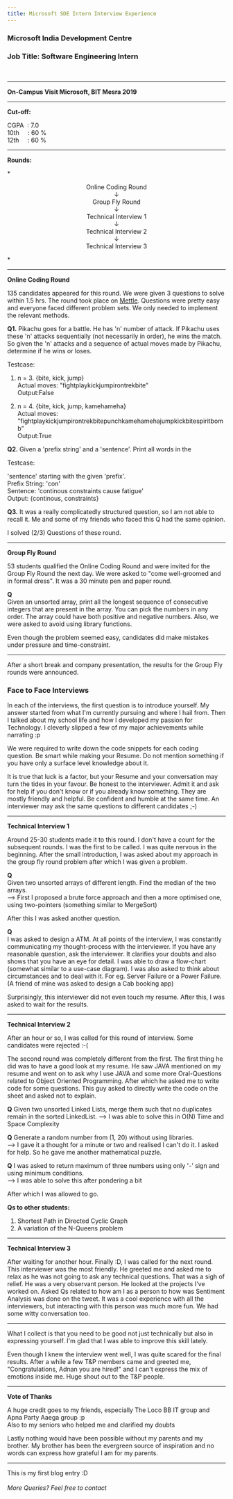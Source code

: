 ```yaml
---
title: Microsoft SDE Intern Interview Experience
---
```

### Microsoft India Development Centre
### Job Title: Software Engineering Intern
<!--break-->
<br>

---------------------------------------

**On-Campus Visit Microsoft, BIT Mesra 2019**

---------------------------------------

**Cut-off:**

CGPA&nbsp;&nbsp;:	7.0<br>
10th&nbsp;&nbsp;&nbsp;&nbsp;&nbsp;:	60 %<br>
12th&nbsp;&nbsp;&nbsp;&nbsp;&nbsp;:	60 %<br>


---------------------------------------

**Rounds:**

*<center>
Online Coding Round<br>
&darr;<br>
Group Fly Round<br>
&darr;<br>
Technical Interview 1<br>
&darr;<br>
Technical Interview 2<br>
&darr;<br>
Technical Interview 3<br>
</center>*


---------------------------------------


**Online Coding Round**

135 candidates appeared for this round. We were given 3 questions to solve within 1.5 hrs. The round took place on [Mettle](https://mettl.com/). Questions were pretty easy and everyone faced different problem sets. We only needed to implement the relevant methods.

**Q1.** Pikachu goes for a battle. He has 'n' number of attack. If Pikachu uses these 'n' attacks sequentially (not necessarily in order), he wins the match. So given the 'n' attacks and a sequence of actual moves made by Pikachu, determine if he wins or loses.

Testcase:

1. n = 3. {bite, kick, jump}<br>Actual moves: "fightplaykickjumpirontrekbite"<br>Output:False

2. n = 4. {bite, kick, jump, kamehameha}<br> Actual moves: "fightplaykickjumpirontrekbitepunchkamehamehajumpkickbitespiritbomb"<br>Output:True

**Q2.** Given a 'prefix string' and a 'sentence'. Print all words in the 

Testcase:

'sentence' starting with the given 'prefix'.<br>Prefix String: 'con'<br>Sentence: 'continous constraints cause fatigue'<br>Output: {continous, constraints}

**Q3.** It was a really complicatedly structured question, so I am not able to recall it. Me and some of my friends who faced this Q had the same opinion.


I solved (2/3) Questions of these round.


---------------------------------------
**Group Fly Round**

53 students qualified the Online Coding Round and were invited for the Group Fly Round the next day. We were asked to "come well-groomed and in formal dress". It was a 30 minute pen and paper round.

**Q**<br>Given an unsorted array, print all the longest sequence of consecutive integers that are present in the array. You can pick the numbers in any order. The array could have both positive and negative numbers. Also, we were asked to avoid using library functions.

Even though the problem seemed easy, candidates did make mistakes under pressure and time-constraint.

---------------------------------------

After a short break and company presentation, the results for the Group Fly rounds were announced.


### Face to Face Interviews

In each of the interviews, the first question is to introduce yourself. My answer started from what I'm currently pursuing and where I hail from. Then I talked about my school life and how I developed my passion for Technology. I cleverly slipped a few of my major achievements while narrating :p<br>

We were required to write down the code snippets for each coding question. Be smart while making your Resume. Do not mention something if you have only a surface level knowledge about it.


It is true that luck is a factor, but your Resume and your conversation may turn the tides in your favour. Be honest to the interviewer. Admit it and ask for help if you don't know or if you already know something. They are mostly friendly and helpful. Be confident and humble at the same time. An interviewer may ask the same questions to different candidates ;-)


---------------------------------------
**Technical Interview 1**

Around 25-30 students made it to this round. I don't have a count for the subsequent rounds. I was the first to be called. I was quite nervous in the beginning. After the small introduction, I was asked about my approach in the group fly round problem after which I was given a problem.

**Q**<br> Given two unsorted arrays of different length. Find the median of the two arrays.
<br>
--> First I proposed a brute force approach and then a more optimised one, using two-pointers (something similar to MergeSort)

After this I was asked another question.

**Q**<br> I was asked to design a ATM. At all points of the interview, I was constantly communicating my thought-process with the interviewer. If you have any reasonable question, ask the interviewer. It clarifies your doubts and also shows that you have an eye for detail. I was able to draw a flow-chart (somewhat similar to a use-case diagram). I was also asked to think about circumstances and to deal with it. For eg. Server Failure or a Power Failure.
<br>(A friend of mine was asked to design a Cab booking app)

Surprisingly, this interviewer did not even touch my resume. After this, I was asked to wait for the results.

---------------------------------------
**Technical Interview 2**

After an hour or so, I was called for this round of interview. Some candidates were rejected :-(

The second round was completely different from the first. The first thing he did was to have a good look at my resume. He saw JAVA mentioned on my resume and went on to ask why I use JAVA and some more Oral-Questions related to Object Oriented Programming. After which he asked me to write code for some questions. This guy asked to directly write the code on the sheet and asked not to explain.

**Q** Given two unsorted Linked Lists, merge them such that no duplicates remain in the sorted LinkedList.
--> I was able to solve this in O(N) Time and Space Complexity

**Q** Generate a random number from (1, 20) without using libraries.<br>
--> I gave it a thought for a minute or two and realised I can't do it. I asked for help. So he gave me another mathematical puzzle.

**Q** I was asked to return maximum of three numbers using only '-' sign and using minimum conditions.<br>
--> I was able to solve this after pondering a bit

After which I was allowed to go.

**Qs to other students:**

1. Shortest Path in Directed Cyclic Graph
2. A variation of the N-Queens problem

---------------------------------------
**Technical Interview 3**

After waiting for another hour. Finally :D, I was called for the next round. This interviewer was the most friendly. He greeted me and asked me to relax as he was not going to ask any technical questions. That was a sigh of relief. He was a very observant person. He looked at the projects I've worked on. Asked Qs related to how am I as a person to how was Sentiment Analysis was done on the tweet. It was a cool experience with all the interviewers, but interacting with this person was much more fun. We had some witty conversation too.

---------------------------------------

What I collect is that you need to be good not just technically but also in expressing yourself. I'm glad that I was able to improve this skill lately.

Even though I knew the interview went well, I was quite scared for the final results. After a while a few T&P members came and greeted me, "Congratulations, Adnan you are hired!" and I can't express the mix of emotions inside me. Huge shout out to the T&P people.

---------------------------------------

**Vote of Thanks**

A huge credit goes to my friends, especially The Loco BB IT group and Apna Party Aaega group :p<br>
Also to my seniors who helped me and clarified my doubts

Lastly nothing would have been possible without my parents and my brother. My brother has been the evergreen source of inspiration and no words can express how grateful I am for my parents.

---------------------------------------

This is my first blog entry :D<br><br>
*More Queries? Feel free to contact*
